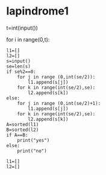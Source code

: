 # lapindrome1
t=int(input())

for i in range(0,t):
    
	l1=[]
    l2=[]
    s=input()
    se=len(s)
    if se%2==0:
        for j in range (0,int(se/2)):
            l1.append(s[j])
        for k in range(int(se/2),se):
            l2.append(s[k])
    else:
        for j in range (0,int(se/2)+1):
            l1.append(s[j])
        for k in range(int(se/2),se):
            l2.append(s[k])
    A=sorted(l1)
    B=sorted(l2)
    if A==B:
        print("yes")
    else:
        print("no")
            
    l1=[]
    l2=[]

